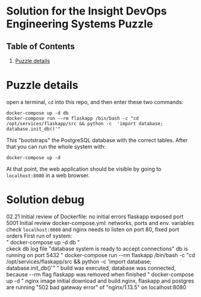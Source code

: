 # Solution for the Insight DevOps Engineering Systems Puzzle

## Table of Contents
1. [Puzzle details](README.md#puzzle-details)


# Puzzle details

open a terminal, `cd` into this repo, and then enter these two commands:

    docker-compose up -d db
    docker-compose run --rm flaskapp /bin/bash -c "cd /opt/services/flaskapp/src && python -c  'import database; database.init_db()'"

This "bootstraps" the PostgreSQL database with the correct tables. After that you can run the whole system with:

    docker-compose up -d

At that point, the web application should be visible by going to `localhost:8080` in a web browser. 

# Solution debug
02.21 
    Initial review of Dockerfile:
        no initial errors
        flaskapp exposed port 5001
    Initial review docker-compose.yml:
        networks, ports and env. variables check
            `localhost:8080` and nginx needs to listen on port 80, fixed port orders
    First run of system:         
        "
            docker-compose up -d db
        "  
        ckeck db log file "database system is ready to accept connections"
        db is running on port 5432
        "
            docker-compose run --rm flaskapp /bin/bash -c "cd /opt/services/flaskapp/src && python -c  'import database; database.init_db()'"
        " 
        build was executed, database was connected, because --rm flag flaskapp was removed when finished
        "
            docker-compose up -d
        "
        nginx image initial download and build
        nginx, flaskapp and postgres are running
        "502 bad gateway error" of "nginx/1.13.5" on localhost:8080
        